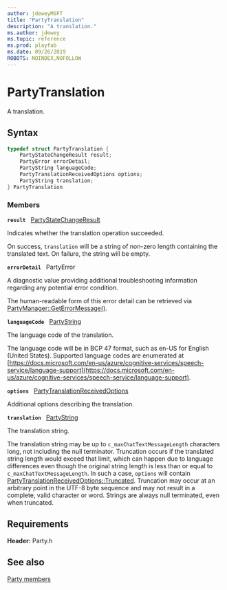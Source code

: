 ```yaml
---
author: jdeweyMSFT
title: "PartyTranslation"
description: "A translation."
ms.author: jdewey
ms.topic: reference
ms.prod: playfab
ms.date: 09/26/2019
ROBOTS: NOINDEX,NOFOLLOW
---
```


# PartyTranslation  

A translation.  

## Syntax  
  
```cpp
typedef struct PartyTranslation {  
    PartyStateChangeResult result;  
    PartyError errorDetail;  
    PartyString languageCode;  
    PartyTranslationReceivedOptions options;  
    PartyString translation;  
} PartyTranslation  
```
  
### Members  
  
**`result`** &nbsp; [PartyStateChangeResult](../enums/partystatechangeresult.md)  
  
Indicates whether the translation operation succeeded.
  
On success, ```translation``` will be a string of non-zero length containing the translated text. On failure, the string will be empty.
  
**`errorDetail`** &nbsp; PartyError  
  
A diagnostic value providing additional troubleshooting information regarding any potential error condition.
  
The human-readable form of this error detail can be retrieved via [PartyManager::GetErrorMessage()](../classes/PartyManager/methods/partymanager_geterrormessage.md).
  
**`languageCode`** &nbsp; [PartyString](../typedefs.md)  
  
The language code of the translation.
  
The language code will be in BCP 47 format, such as en-US for English (United States). Supported language codes are enumerated at [https://docs.microsoft.com/en-us/azure/cognitive-services/speech-service/language-support](https://docs.microsoft.com/en-us/azure/cognitive-services/speech-service/language-support).
  
**`options`** &nbsp; [PartyTranslationReceivedOptions](../enums/partytranslationreceivedoptions.md)  
  
Additional options describing the translation.
  
**`translation`** &nbsp; [PartyString](../typedefs.md)  
  
The translation string.
  
The translation string may be up to ```c_maxChatTextMessageLength``` characters long, not including the null terminator. Truncation occurs if the translated string length would exceed that limit, which can happen due to language differences even though the original string length is less than or equal to ```c_maxChatTextMessageLength```. In such a case, ```options``` will contain [PartyTranslationReceivedOptions::Truncated](../enums/partytranslationreceivedoptions.md). Truncation may occur at an arbitrary point in the UTF-8 byte sequence and may not result in a complete, valid character or word. Strings are always null terminated, even when truncated.
  
  
## Requirements  
  
**Header:** Party.h
  
## See also  
[Party members](../party_members.md)  

  
  
